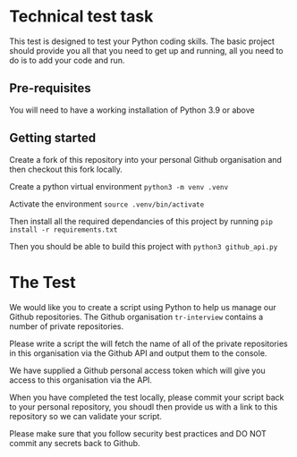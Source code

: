 # Technical test task

This test is designed to test your Python coding skills. The basic project should provide you all that you need to get up and running, all you need to do is to add your code and run. 

## Pre-requisites
You will need to have a working installation of Python 3.9 or above

## Getting started
Create a fork of this repository into your personal Github organisation and then checkout this fork locally.

Create a python virtual environment 
```python3 -m venv .venv ```

Activate the environment
```source .venv/bin/activate```

Then install all the required dependancies of this project by running 
```pip install -r requirements.txt```

Then you should be able to build this project with 
```python3 github_api.py```


# The Test
We would like you to create a script using Python to help us manage our Github repositories. The Github organisation `tr-interview` contains a number of private repositories. 

Please write a script the will fetch the name of all of the private repositories in this organisation via the Github API and output them to the console. 

We have supplied a Github personal access token which will give you access to this organisation via the API. 

When you have completed the test locally, please commit your script back to your personal repository, you shoudl then provide us with a link to this repository so we can validate your script. 

Please make sure that you follow security best practices and DO NOT commit any secrets back to Github. 